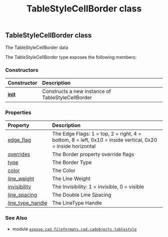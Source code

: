 ﻿---
title: TableStyleCellBorder class
second_title: Aspose.CAD for Python via .NET API References
description: 
type: docs
weight: 30
url: /python-net/aspose.cad.fileformats.cad.cadobjects.tablestyle/tablestylecellborder/
is_root: false
---

## TableStyleCellBorder class

The TableStyleCellBorder data



The TableStyleCellBorder type exposes the following members:

### Constructors
| Constructor | Description |
| :- | :- |
| [__init__](/cad/python-net/aspose.cad.fileformats.cad.cadobjects.tablestyle/tablestylecellborder/__init__/#) | Constructs a new instance of TableStyleCellBorder |


### Properties
| Property | Description |
| :- | :- |
| [edge_flag](/cad/python-net/aspose.cad.fileformats.cad.cadobjects.tablestyle/tablestylecellborder/edge_flag) | The Edge Flags: 1 = top, 2 = right, 4 = bottom, 8 = left, 0x10 = inside vertical, 0x20 = inside horizontal |
| [overrides](/cad/python-net/aspose.cad.fileformats.cad.cadobjects.tablestyle/tablestylecellborder/overrides) | The Border property override flags |
| [type](/cad/python-net/aspose.cad.fileformats.cad.cadobjects.tablestyle/tablestylecellborder/type) | The Border Type |
| [color](/cad/python-net/aspose.cad.fileformats.cad.cadobjects.tablestyle/tablestylecellborder/color) | The Color |
| [line_weight](/cad/python-net/aspose.cad.fileformats.cad.cadobjects.tablestyle/tablestylecellborder/line_weight) | The Line Weight |
| [invisibility](/cad/python-net/aspose.cad.fileformats.cad.cadobjects.tablestyle/tablestylecellborder/invisibility) | The Invisibility: 1 = invisible, 0 = visible |
| [line_spacing](/cad/python-net/aspose.cad.fileformats.cad.cadobjects.tablestyle/tablestylecellborder/line_spacing) | The Double Line Spacing |
| [line_type_handle](/cad/python-net/aspose.cad.fileformats.cad.cadobjects.tablestyle/tablestylecellborder/line_type_handle) | The LineType Handle |



### See Also
* module [`aspose.cad.fileformats.cad.cadobjects.tablestyle`](..)
